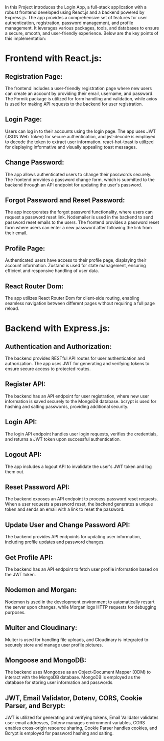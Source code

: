 In this Project introduces the Login App, a full-stack application with a robust frontend developed using React.js and a backend powered by Express.js. The app provides a comprehensive set of features for user authentication, registration, password management, and profile management. It leverages various packages, tools, and databases to ensure a secure, smooth, and user-friendly experience. Below are the key points of this implementation:

# Frontend with React.js:

## Registration Page: 
The frontend includes a user-friendly registration page where new users can create an account by providing their email, username, and password. The Formik package is utilized for form handling and validation, while axios is used for making API requests to the backend for user registration.

## Login Page: 
Users can log in to their accounts using the login page. The app uses JWT (JSON Web Token) for secure authentication, and jwt-decode is employed to decode the token to extract user information. react-hot-toast is utilized for displaying informative and visually appealing toast messages.

## Change Password: 
The app allows authenticated users to change their passwords securely. The frontend provides a password change form, which is submitted to the backend through an API endpoint for updating the user's password.

## Forgot Password and Reset Password: 
The app incorporates the forgot password functionality, where users can request a password reset link. Nodemailer is used in the backend to send password reset emails to the users. The frontend provides a password reset form where users can enter a new password after following the link from their email.

## Profile Page: 
Authenticated users have access to their profile page, displaying their account information. Zustand is used for state management, ensuring efficient and responsive handling of user data.

## React Router Dom: 
The app utilizes React Router Dom for client-side routing, enabling seamless navigation between different pages without requiring a full page reload.

# Backend with Express.js:

## Authentication and Authorization: 
The backend provides RESTful API routes for user authentication and authorization. The app uses JWT for generating and verifying tokens to ensure secure access to protected routes.

## Register API: 
The backend has an API endpoint for user registration, where new user information is saved securely to the MongoDB database. bcrypt is used for hashing and salting passwords, providing additional security.

## Login API: 
The login API endpoint handles user login requests, verifies the credentials, and returns a JWT token upon successful authentication.

## Logout API: 
The app includes a logout API to invalidate the user's JWT token and log them out.

## Reset Password API: 
The backend exposes an API endpoint to process password reset requests. When a user requests a password reset, the backend generates a unique token and sends an email with a link to reset the password.

## Update User and Change Password API:
The backend provides API endpoints for updating user information, including profile updates and password changes.

## Get Profile API: 
The backend has an API endpoint to fetch user profile information based on the JWT token.

## Nodemon and Morgan: 
Nodemon is used in the development environment to automatically restart the server upon changes, while Morgan logs HTTP requests for debugging purposes.

## Multer and Cloudinary: 
Multer is used for handling file uploads, and Cloudinary is integrated to securely store and manage user profile pictures.

## Mongoose and MongoDB:
The backend uses Mongoose as an Object-Document Mapper (ODM) to interact with the MongoDB database. MongoDB is employed as the database for storing user information and passwords.

## JWT, Email Validator, Dotenv, CORS, Cookie Parser, and Bcrypt: 
JWT is utilized for generating and verifying tokens, Email Validator validates user email addresses, Dotenv manages environment variables, CORS enables cross-origin resource sharing, Cookie Parser handles cookies, and Bcrypt is employed for password hashing and salting.

